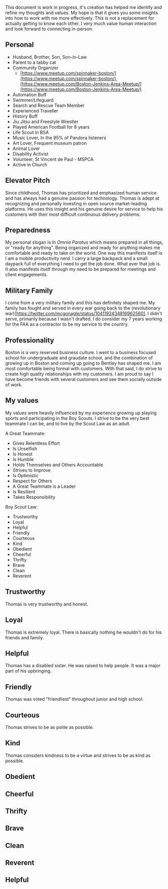 This document is work in progress, it's creation has helped me identify and refine my thoughts and values. My hope is that it gives you some insights into how to work with me more effectively. This is not a replacement for actually getting to know each other. I very much value human interaction and look forward to connecting in-person.

## Personal

- Husband, Brother, Son, Son-in-Law
- Parent to a tabby cat
- Community Organizer
  -  [https://www.meetup.com/spinnaker-boston/](https://www.meetup.com/spinnaker-boston/), [https://www.meetup.com/Boston-Jenkins-Area-Meetup/](https://www.meetup.com/Boston-Jenkins-Area-Meetup/)
- Automation Buff
- Swimmer/Lifeguard
- Search and Rescue Team Member
- Experienced Traveller
- History Buff
- Jiu Jitsu and Freestyle Wrestler
- Played American Football for 8 years
- Life Scout in BSA
- Music Lover, In the 95% of Pandora listeners 
- Art Lover, Frequent museum patron
- Animal Lover
- Disability Activist
- Volunteer, St Vincent de Paul - MSPCA
- Active in Church

## Elevator Pitch
Since childhood, Thomas has prioritized and emphasized human service and has always had a genuine passion for technology. Thomas is adept at recognizing and personally investing in open source market-leading platforms. He uses this insight and his genuine desire for service to help his customers with their most difficult continuous delivery problems.

## Preparedness
 My personal slogan is *In Omnia Paratus* which means prepared in all things, or "ready for anything". Being organized and ready for anything makes me comfortable and ready to take on the world. One way this manifests itself is I am a mobile productivity nerd. I carry a large backpack and a small daypack full of everything I need to get the job done. What ever that job is. It also manifests itself through my need to be prepared for meetings and client engagements. 

 ## Military Family
 I come from a very military family and this has definitely shaped me. My family has fought and served in every war going back to the (revolutionary war)[https://twitter.com/mcgonagle/status/1041192434816962560]. I didn't serve, primarily because I wasn't drafted. I do consider my 7 years working for the FAA as a contractor to be my service to the country.  

 ## Professionality 
 Boston is a very reserved business culture. I went to a business focused school for undergraduate and graudate school, and the combination of growing up in Boston and coming up going to Bentley has shaped me. I am most comfortable being formal with customers. With that said, I do strive to create high quality relationships with my customers. I am proud to say I have become friends with several customers and see them socially outside of work. 

## My values 
My values were heavily influenced by my experience growing up playing sports and participating in the Boy Scouts. I strive to be the very best teammate I can be, and to live by the Scout Law as an adult. 

A Great Teammate: 
- Gives Relentless Effort
- Is Unselfish
- Is Honest
- Is Humble
- Holds Themselves and Others Accountable
- Strives to Improve
- Is Optimistic
- Respect for Others
- A Great Teammate is a Leader
- Is Resilient
- Takes Responsibility

Boy Scout Law:
- Trustworthy
- Loyal
- Helpful
- Friendly
- Courteous
- Kind
- Obedient
- Cheerful
- Thrifty
- Brave
- Clean
- Reverent

## Trustworthy
Thomas is very trustworthy and honest. 
## Loyal
Thomas is extremely loyal. There is basically nothing he wouldn't do for his friends and family. 

## Helpful
Thomas has a disabled sister. He was raised to help people. It was a major part of his upbringing. 

## Friendly
Thomas was voted "friendliest" throughout junior and high school. 

## Courteous
Thomas strives to be as polite as possible. 

## Kind 
Thomas considers kindness to be a virtue and strives to be as kind as possible. 
## Obedient

## Cheerful 

## Thrifty

## Brave 

## Clean 

## Reverent

## Helpful

